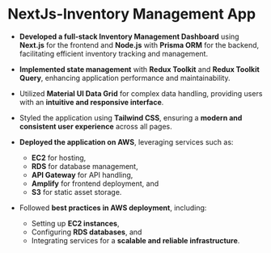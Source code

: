 # NextJs-Inventory Management App

- **Developed a full-stack Inventory Management Dashboard** using **Next.js** for the frontend and **Node.js** with **Prisma ORM** for the backend, facilitating efficient inventory tracking and management.

- **Implemented state management** with **Redux Toolkit** and **Redux Toolkit Query**, enhancing application performance and maintainability.

- Utilized **Material UI Data Grid** for complex data handling, providing users with an **intuitive and responsive interface**.

- Styled the application using **Tailwind CSS**, ensuring a **modern and consistent user experience** across all pages.

- **Deployed the application on AWS**, leveraging services such as:
  - **EC2** for hosting,
  - **RDS** for database management,
  - **API Gateway** for API handling,
  - **Amplify** for frontend deployment, and
  - **S3** for static asset storage.

- Followed **best practices in AWS deployment**, including:
  - Setting up **EC2 instances**,
  - Configuring **RDS databases**, and
  - Integrating services for a **scalable and reliable infrastructure**.
